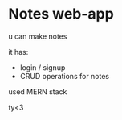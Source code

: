 # Notes web-app

u can make notes

it has:
- login / signup
- CRUD operations for notes

used MERN stack

ty<3
